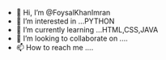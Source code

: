 - 👋 Hi, I’m @FoysalKhanImran
- 👀 I’m interested in ...PYTHON 
- 🌱 I’m currently learning ...HTML,CSS,JAVA
- 💞️ I’m looking to collaborate on ....
- 📫 How to reach me ....

<!---
FoysalKhanImran/FoysalKhanImran is a ✨ special ✨ repository because its `README.md` (this file) appears on your GitHub profile.
You can click the Preview link to take a look at your changes.
--->

